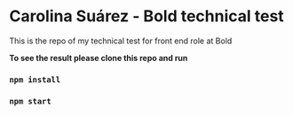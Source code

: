 # Carolina Suárez - Bold technical test

This is the repo of my technical test for front end role at Bold 

**To see the result please clone this repo and run**
### `npm install`
### `npm start`

